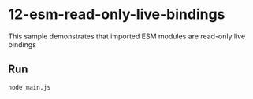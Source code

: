 # 12-esm-read-only-live-bindings

This sample demonstrates that imported ESM modules are read-only live bindings

## Run

```bash
node main.js
```